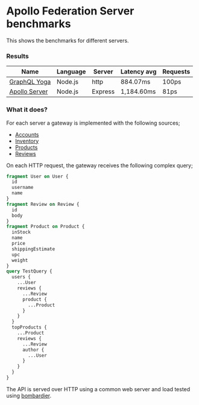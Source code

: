 <!-- README.md is generated from README.ecr, do not edit -->

# Apollo Federation Server benchmarks

This shows the benchmarks for different servers.

### Results

| Name                          | Language      | Server          | Latency avg      | Requests      |
| ----------------------------  | ------------- | --------------- | ---------------- | ------------- |
| [GraphQL Yoga](https://github.com/dotansimha/graphql-yoga) | Node.js | http | 884.07ms | 100ps |
| [Apollo Server](https://github.com/apollographql/apollo-server) | Node.js | Express | 1,184.60ms | 81ps |

### What it does?

For each server a gateway is implemented with the following sources;

- [Accounts](./common/accounts.js)
- [Inventory](./common/inventory.js)
- [Products](./common/products.js)
- [Reviews](./common/reviews.js)

On each HTTP request, the gateway receives the following complex query;

```graphql
fragment User on User {
  id
  username
  name
}
fragment Review on Review {
  id
  body
}
fragment Product on Product {
  inStock
  name
  price
  shippingEstimate
  upc
  weight
}
query TestQuery {
  users {
    ...User
    reviews {
      ...Review
      product {
        ...Product
      }
    }
  }
  topProducts {
    ...Product
    reviews {
      ...Review
      author {
        ...User
      }
    }
  }
}
```

The API is served over HTTP using a common web server and load tested using [bombardier](https://github.com/codesenberg/bombardier).